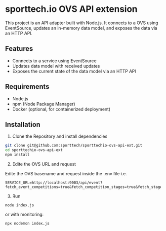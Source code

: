 # sporttech.io OVS API extension 
This project is an API adapter built with Node.js. It connects to a OVS using EventSource, updates an in-memory data model, and exposes the data via an HTTP API.

## Features

- Connects to a service using EventSource
- Updates data model with received updates
- Exposes the current state of the data model via an HTTP API

## Requirements

- Node.js
- npm (Node Package Manager)
- Docker (optional, for containerized deployment)

## Installation

1. Clone the Repository and install dependencies

```sh
git clone git@github.com:sporttech/sporttechio-ovs-api-ext.git
cd sporttechio-ovs-api-ext
npm install
```
2. Edite the OVS URL and request

Edite the OVS basename and request inside the .env file i.e.

```
SERVICE_URL=http://localhost:9003/api/event?fetch_event_competitions=true&fetch_competition_stages=true&fetch_stage_groups=true&fetch_group_performances=true&fetch_performance_frames=true&fetch_performance_athletes=true
```

3. Run
```
node index.js
```
or with monitoring:
```
npx nodemon index.js
```